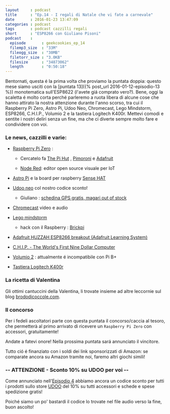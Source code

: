 ```yaml
---
layout     : podcast
title      : "Ep.14 - I regali di Natale che vi fate a carnevale" 
date       : 2016-01-23 13:47:09
categories : podcast
tags       : podcast cazzilli regali 
short      : "ESP8266 con Giuliano Pisoni"
podcast    :
  episode       : geekcookies_ep_14
  filemp3_size  : "33M"
  fileogg_size  : "30MB"
  filetorr_size : "3.0KB"
  filesize      : "34873062"
  length        : "0:50:18"
---
```


Bentornati, questa é la prima volta che proviamo la puntata doppia: questo mese siamo usciti con la [puntata 13]({% post_url 2016-01-12-episodio-13 %}) monotematica sull'ESP8622  (l'avete giá comprato vero?).
Bene, oggi la scaletta é molto corta perché parleremo a ruota libera di alcune cose che hanno attirato la nostra attenzione durante l'anno scorso, tra cui il Raspberry Pi Zero, Astro Pi, Udoo Neo, Chromecast, Lego Mindstorm, ESP8266, C.H.I.P., Volumio 2 e la tastiera Logitech K400r.
Mettevi comodi e sentite i nostri deliri senza un fine, ma che ci diverte sempre molto fare e condividere con voi.

<!-- more -->

### Le news, cazzilli e varie:

* [Raspberry Pi Zero](https://www.raspberrypi.org/blog/raspberry-pi-zero/) :

    * Cercatelo fa [The Pi Hut](http://thepihut.com/products/raspberry-pi-zero) , [Pimoroni](http://pimoroni.com/zero) e [Adafruit](http://www.adafruit.com/pizero)

    * [Node Red](https://learn.adafruit.com/raspberry-pi-hosting-node-red/what-is-node-red): editor open source visuale per IoT

* [Astro Pi](https://astro-pi.org/competition/winners/) e la board per raspberry [Sense HAT](https://www.raspberrypi.org/products/sense-hat/)

* [Udoo neo](http://www.udoo.org/udoo-neo/) col nostro codice sconto!

    * Giuliano : [schedina GPS gratis, magari out of stock](http://tech.scargill.net/free-gps-for-you/)

* [Chromecast](https://www.google.com/chromecast) video e audio

* [Lego mindstorm](http://mindstorms.lego.com/)

    * hack con il Raspberry : [Brickpi](https://learn.sparkfun.com/tutorials/getting-started-with-the-brickpi)

* [Adafruit HUZZAH ESP8266 breakout (Adafruit Learning System)](https://learn.adafruit.com/adafruit-huzzah-esp8266-breakout/overview)

* [C.H.I.P. - The World's First Nine Dollar Computer](http://getchip.com/)

* [Volumio 2](https://volumio.org/introducing-volumio-2/) : attualmente é incompatibile con Pi B+

* [Tastiera Logitech K400r](http://www.logitech.com/en-us/product/wireless-touch-keyboard-k400r)

### La ricetta di Valentina

Gli ottimi cantuccini della Valentina, li trovate insieme ad altre leccornie sul blog [brododicoccole.com](http://www.brododicoccole.com/).


### Il concorso

Per i fedeli ascoltatori parte con questa puntata il concorso/caccia al tesoro, che permetterà al primo arrivato di ricevere un `Raspberry Pi Zero` con accessori, gratuitamente!

Andate a fatevi onore! Nella prossima puntata sará annunciato il vincitore. 

Tutto ció é finanziato con i soldi dei link sponsorizzati di Amazon: se comparate ancora su Amazon tramite noi, faremo altri giochi simili! 

### -- ATTENZIONE - Sconto 10% su UDOO per voi --

Come annunciato nell'[Episodio 4](http://geekcookies.github.io/podcast/2015/02/09/episodio-4/) abbiamo ancora un codice sconto per tutti i prodotti sullo store [UDOO](http://shop.udoo.org/) del 10% su tutti accessori e schede e spese spedizione gratis!

Poiché siamo un po' bastardi il codice lo trovate nel file audio verso la fine, buon ascolto!



